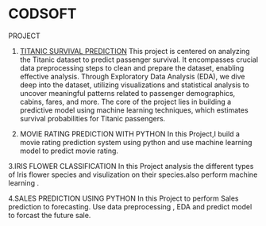 # CODSOFT
PROJECT

1. [TITANIC SURVIVAL PREDICTION](https://github.com/Akashwadile21/CODSOFT/blob/main/Titanic_Survival_Prediction.ipynb)
This project is centered on analyzing the Titanic dataset to predict passenger survival. It encompasses crucial data preprocessing steps to clean and prepare the dataset, enabling effective analysis. Through Exploratory Data Analysis (EDA), we dive deep into the dataset, utilizing visualizations and statistical analysis to uncover meaningful patterns related to passenger demographics, cabins, fares, and more. The core of the project lies in building a predictive model using machine learning techniques, which estimates survival probabilities for Titanic passengers.

2. MOVIE RATING PREDICTION WITH PYTHON
In this Project,I build a movie rating prediction system using python and use machine learning model to predict movie rating.

3.IRIS FLOWER CLASSIFICATION
In this Project analysis the different types of Iris flower species and visulization on their species.also perform machine learning .

4.SALES PREDICTION USING PYTHON
In this Project to perform Sales prediction to forecasting. Use data preprocessing , EDA and predict model to forcast the future sale.
